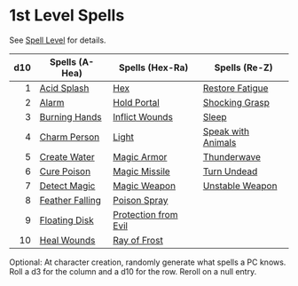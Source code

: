 # 1st Level Spells

See [Spell Level](../../Spell%20Level.md) for details.

| d10 | Spells (A-Hea)                          | Spells (Hex-Ra)                                     | Spells (Re-Z)                                   |
| --: | --------------------------------------- | --------------------------------------------------- | ----------------------------------------------- |
|   1 | [Acid Splash](Acid%20Splash.md)         | [Hex](Hex.md)                                       | [Restore Fatigue](Restore%20Fatigue.md)         |
|   2 | [Alarm](Alarm.md)                       | [Hold Portal](Hold%20Portal.md)                     | [Shocking Grasp](Shocking%20Grasp.md)           |
|   3 | [Burning Hands](Burning%20Hands.md)     | [Inflict Wounds](Inflict%20Wounds.md)               | [Sleep](Sleep.md)                               |
|   4 | [Charm Person](Charm%20Person.md)       | [Light](Light.md)                                   | [Speak with Animals](Speak%20with%20Animals.md) |
|   5 | [Create Water](Create%20Water.md)       | [Magic Armor](Magic%20Armor.md)                     | [Thunderwave](Thunderwave.md)                   |
|   6 | [Cure Poison](Cure%20Poison.md)         | [Magic Missile](Magic%20Missile.md)                 | [Turn Undead](Turn%20Undead.md)                 |
|   7 | [Detect Magic](Detect%20Magic.md)       | [Magic Weapon](Magic%20Weapon.md)                   | [Unstable Weapon](Unstable%20Weapon.md)         |
|   8 | [Feather Falling](Feather%20Falling.md) | [Poison Spray](Poison%20Spray.md)                   |                                                 |
|   9 | [Floating Disk](Floating%20Disk.md)     | [Protection from Evil](Protection%20from%20Evil.md) |                                                 |
|  10 | [Heal Wounds](Heal%20Wounds.md)         | [Ray of Frost](Ray%20of%20Frost.md)                 |                                                 |

Optional: At character creation, randomly generate what spells a PC knows. Roll a d3 for the column and a d10 for the row. Reroll on a null entry.
